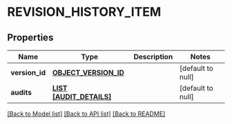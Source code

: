 # REVISION_HISTORY_ITEM

## Properties
Name | Type | Description | Notes
------------ | ------------- | ------------- | -------------
**version_id** | [**OBJECT_VERSION_ID**](ObjectVersionId.md) |  | [default to null]
**audits** | [**LIST [AUDIT_DETAILS]**](AuditDetails.md) |  | [default to null]

[[Back to Model list]](../README.md#documentation-for-models) [[Back to API list]](../README.md#documentation-for-api-endpoints) [[Back to README]](../README.md)


